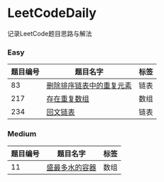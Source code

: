 # LeetCodeDaily
记录LeetCode题目思路与解法  </br>

### Easy  

 题目编号 | 题目名字 |  标签  |
-|-|-
 83 | [删除排序链表中的重复元素](https://github.com/Kong-xyZ/LeetCodeDaily/blob/master/easy/83.md) | 链表 |
 217 | [存在重复数组](https://github.com/Kong-xyZ/LeetCodeDaily/blob/master/easy/217.md) | 数组 |
 234 | [回文链表](https://github.com/Kong-xyZ/LeetCodeDaily/blob/master/easy/234.md) | 链表 |


### Medium

 题目编号 | 题目名字 |  标签  |
-|-|-
 11 | [盛最多水的容器](https://github.com/Kong-xyZ/LeetCodeDaily/blob/master/easy/11.md) | 数组 |